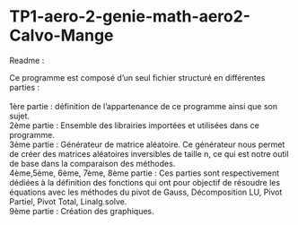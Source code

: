 # TP1-aero-2-genie-math-aero2-Calvo-Mange

Readme :

Ce programme est composé d’un seul fichier structuré en différentes parties : \
\
	1ère partie : définition de l’appartenance de ce programme ainsi que son sujet.\
	2ème partie : Ensemble des librairies importées et utilisées dans ce programme.\
	3ème partie : Générateur de matrice aléatoire. Ce générateur nous permet de créer des matrices aléatoires inversibles de taille n, ce qui est notre outil de base dans la comparaison des méthodes.\
	4ème,5ème, 6ème, 7ème, 8ème partie : Ces parties sont respectivement dédiées à la définition des fonctions qui ont pour objectif de résoudre les équations avec les méthodes du pivot de Gauss, Décomposition LU, Pivot Partiel, Pivot Total, Linalg.solve.\
	9ème partie : Création des graphiques.
